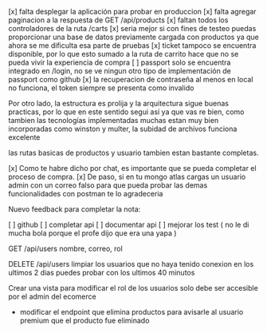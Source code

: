 [x] falta desplegar la aplicación para probar en produccion
[x] falta agregar paginacion a la respuesta de GET /api/products
[x] faltan todos los controladores de la ruta /carts
[x] seria mejor si con fines de testeo puedas proporcionar una base de datos previamente cargada con productos ya que ahora se me dificulta esa parte de pruebas
[x] ticket tampoco se encuentra disponible, por lo que esto sumado a la ruta de carrito hace que no se pueda vivir la experiencia de compra
[ ] passport solo se encuentra integrado en /login, no se ve ningun otro tipo de implementación de passport como github 
[x] la recuperacion de contraseña al menos en local no funciona, el token siempre se presenta como invalido

Por otro lado, la estructura es prolija y la arquitectura sigue buenas practicas, por lo que en este sentido segui así ya que vas re bien, como tambien las tecnologías implementadas muchas estan muy bien incorporadas como winston y multer, la subidad de archivos funciona excelente

las rutas basicas de productos y usuario tambien estan bastante completas. 

[x] Como te habre dicho por chat, es importante que se pueda completar el proceso de compra.
[x] De paso, si en tu mongo atlas cargas un usuario admin con un correo falso para que pueda probar las demas funcionalidades con postman te lo agradeceria

Nuevo feedback para completar la nota:

[ ] github
[ ] completar api
[ ] documentar api
[ ] mejorar los test ( no le di mucha bola porque el profe dijo que era una yapa )


GET /api/users
nombre, correo, rol

DELETE /api/users
limpiar los usuarios que no haya tenido conexion en los ultimos 2 dias
puedes probar con los ultimos 40 minutos

Crear una vista para modificar el rol de los usuarios solo debe ser accesible por el admin del ecomerce
* modificar el endpoint que elimina productos para avisarle al usuario premium que el producto fue eliminado